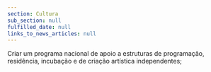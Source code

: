 ```yaml
---
section: Cultura
sub_section: null
fulfilled_date: null
links_to_news_articles: null
---
```


Criar um programa nacional de apoio a estruturas de programação, residência, incubação e de criação artística independentes;